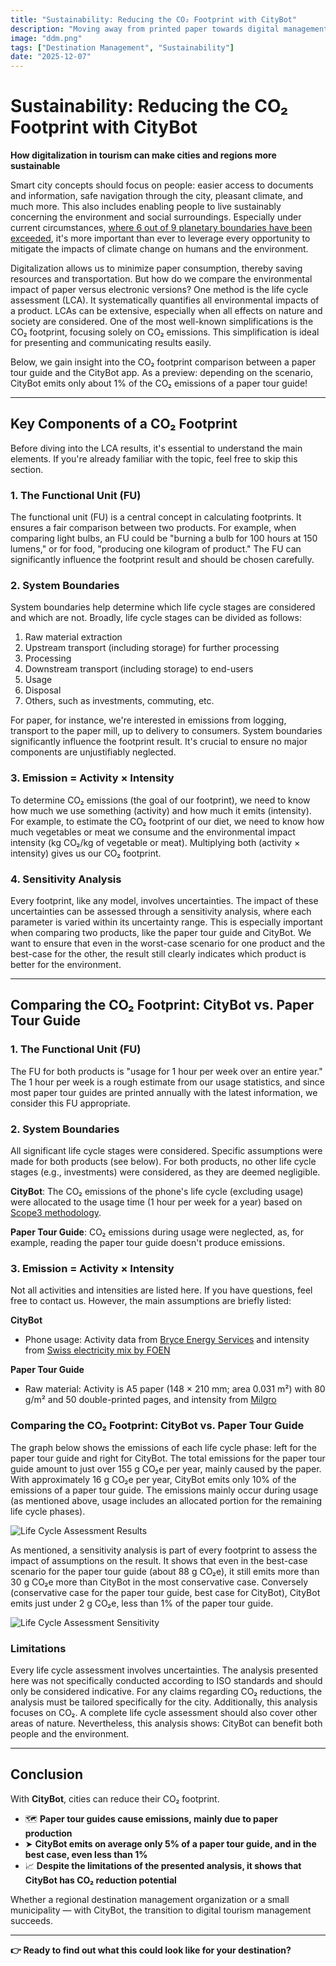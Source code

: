 ```yaml
---
title: "Sustainability: Reducing the CO₂ Footprint with CityBot"
description: "Moving away from printed paper towards digital management of city information. ⏱️ Reading time: 5 min"
image: "ddm.png"
tags: ["Destination Management", "Sustainability"]
date: "2025-12-07"
---
```


# Sustainability: Reducing the CO₂ Footprint with CityBot

**How digitalization in tourism can make cities and regions more sustainable**

Smart city concepts should focus on people: easier access to documents and information, safe navigation through the city, pleasant climate, and much more. This also includes enabling people to live sustainably concerning the environment and social surroundings. Especially under current circumstances, [where 6 out of 9 planetary boundaries have been exceeded](https://www.stockholmresilience.org/research/planetary-boundaries.html), it's more important than ever to leverage every opportunity to mitigate the impacts of climate change on humans and the environment.

Digitalization allows us to minimize paper consumption, thereby saving resources and transportation. But how do we compare the environmental impact of paper versus electronic versions? One method is the life cycle assessment (LCA). It systematically quantifies all environmental impacts of a product. LCAs can be extensive, especially when all effects on nature and society are considered. One of the most well-known simplifications is the CO₂ footprint, focusing solely on CO₂ emissions. This simplification is ideal for presenting and communicating results easily.

Below, we gain insight into the CO₂ footprint comparison between a paper tour guide and the CityBot app. As a preview: depending on the scenario, CityBot emits only about 1% of the CO₂ emissions of a paper tour guide!

---

## Key Components of a CO₂ Footprint

Before diving into the LCA results, it's essential to understand the main elements. If you're already familiar with the topic, feel free to skip this section.

### 1. The Functional Unit (FU)

The functional unit (FU) is a central concept in calculating footprints. It ensures a fair comparison between two products. For example, when comparing light bulbs, an FU could be "burning a bulb for 100 hours at 150 lumens," or for food, "producing one kilogram of product." The FU can significantly influence the footprint result and should be chosen carefully.

### 2. System Boundaries

System boundaries help determine which life cycle stages are considered and which are not. Broadly, life cycle stages can be divided as follows:

1. Raw material extraction
2. Upstream transport (including storage) for further processing
3. Processing
4. Downstream transport (including storage) to end-users
5. Usage
6. Disposal
7. Others, such as investments, commuting, etc.

For paper, for instance, we're interested in emissions from logging, transport to the paper mill, up to delivery to consumers. System boundaries significantly influence the footprint result. It's crucial to ensure no major components are unjustifiably neglected.

### 3. Emission = Activity × Intensity

To determine CO₂ emissions (the goal of our footprint), we need to know how much we use something (activity) and how much it emits (intensity). For example, to estimate the CO₂ footprint of our diet, we need to know how much vegetables or meat we consume and the environmental impact intensity (kg CO₂/kg of vegetable or meat). Multiplying both (activity × intensity) gives us our CO₂ footprint.

### 4. Sensitivity Analysis

Every footprint, like any model, involves uncertainties. The impact of these uncertainties can be assessed through a sensitivity analysis, where each parameter is varied within its uncertainty range. This is especially important when comparing two products, like the paper tour guide and CityBot. We want to ensure that even in the worst-case scenario for one product and the best-case for the other, the result still clearly indicates which product is better for the environment.

---

## Comparing the CO₂ Footprint: CityBot vs. Paper Tour Guide

### 1. The Functional Unit (FU)

The FU for both products is "usage for 1 hour per week over an entire year." The 1 hour per week is a rough estimate from our usage statistics, and since most paper tour guides are printed annually with the latest information, we consider this FU appropriate.

### 2. System Boundaries

All significant life cycle stages were considered. Specific assumptions were made for both products (see below). For both products, no other life cycle stages (e.g., investments) were considered, as they are deemed negligible.

**CityBot**: The CO₂ emissions of the phone's life cycle (excluding usage) were allocated to the usage time (1 hour per week for a year) based on [Scope3 methodology](https://methodology.scope3.com/consumer_devices).

**Paper Tour Guide**: CO₂ emissions during usage were neglected, as, for example, reading the paper tour guide doesn't produce emissions.

### 3. Emission = Activity × Intensity

Not all activities and intensities are listed here. If you have questions, feel free to contact us. However, the main assumptions are briefly listed:

**CityBot**
- Phone usage: Activity data from [Bryce Energy Services](https://www.bryceenergyservices.com/2024/10/03/the-total-energy-consumption-of-a-mobile-phone/) and intensity from [Swiss electricity mix by FOEN](https://www.bafu.admin.ch/bafu/en/home/topics/climate/faq.html#:~:text=The%20figures%20for%20the%20various,Electricity%20mix:%2015.7%20g%20CO2eq/kWh)

**Paper Tour Guide**
- Raw material: Activity is A5 paper (148 × 210 mm; area 0.031 m²) with 80 g/m² and 50 double-printed pages, and intensity from [Milgro](https://www.milgro.eu/en/blog/co2-impact-of-paper-use-three-strategies-to-reduce-it)

### Comparing the CO₂ Footprint: CityBot vs. Paper Tour Guide

The graph below shows the emissions of each life cycle phase: left for the paper tour guide and right for CityBot. The total emissions for the paper tour guide amount to just over 155 g CO₂e per year, mainly caused by the paper. With approximately 16 g CO₂e per year, CityBot emits only 10% of the emissions of a paper tour guide. The emissions mainly occur during usage (as mentioned above, usage includes an allocated portion for the remaining life cycle phases).

![Life Cycle Assessment Results](/img/lca_result_main.png)

As mentioned, a sensitivity analysis is part of every footprint to assess the impact of assumptions on the result. It shows that even in the best-case scenario for the paper tour guide (about 88 g CO₂e), it still emits more than 30 g CO₂e more than CityBot in the most conservative case. Conversely (conservative case for the paper tour guide, best case for CityBot), CityBot emits just under 2 g CO₂e, less than 1% of the paper tour guide.

![Life Cycle Assessment Sensitivity](/img/lca_result_sensitivity.png)

### Limitations

Every life cycle assessment involves uncertainties. The analysis presented here was not specifically conducted according to ISO standards and should only be considered indicative. For any claims regarding CO₂ reductions, the analysis must be tailored specifically for the city. Additionally, this analysis focuses on CO₂. A complete life cycle assessment should also cover other areas of nature. Nevertheless, this analysis shows: CityBot can benefit both people and the environment.

---

## Conclusion

With **CityBot**, cities can reduce their CO₂ footprint.

- 🗺️ **Paper tour guides cause emissions, mainly due to paper production**
- ➤ **CityBot emits on average only 5% of a paper tour guide, and in the best case, even less than 1%**
- 📈 **Despite the limitations of the presented analysis, it shows that CityBot has CO₂ reduction potential**

Whether a regional destination management organization or a small municipality — with CityBot, the transition to digital tourism management succeeds.

---

**👉 Ready to find out what this could look like for your destination?**